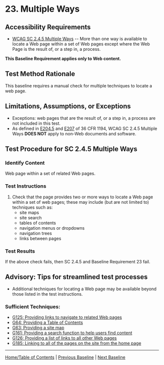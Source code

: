# 23. Multiple Ways
## Accessibility Requirements
* [WCAG SC 2.4.5 Multiple Ways](http://www.w3.org/TR/UNDERSTANDING-WCAG20/navigation-mechanisms-mult-loc.html) -- More than one way is available to locate a Web page within a set of Web pages except where the Web Page is the result of, or a step in, a process.

**This Baseline Requirement applies only to Web content.**

## Test Method Rationale
This baseline requires a manual check for multiple techniques to locate a web page.

## Limitations, Assumptions, or Exceptions
* Exceptions: web pages that are the result of, or a step in, a process are not included in this test.
* As defined in [E204.5](https://www.access-board.gov/guidelines-and-standards/communications-and-it/about-the-ict-refresh/final-rule/text-of-the-standards-and-guidelines#E205-content) and [E207](https://www.access-board.gov/guidelines-and-standards/communications-and-it/about-the-ict-refresh/final-rule/text-of-the-standards-and-guidelines#E207-software) of 36 CFR 1194, WCAG SC 2.4.5 Multiple Ways **DOES NOT** apply to non-Web documents and software.

## Test Procedure for SC 2.4.5 Multiple Ways
### Identify Content
Web page within a set of related Web pages.

### Test Instructions
1. Check that the page provides two or more ways to locate a Web page within a set of web pages; these may include (but are not limited to) techniques such as:
    * site maps
    * site search
    * tables of contents
    * navigation menus or dropdowns
    * navigation trees
    * links between pages

### Test Results
If the above check fails, then SC 2.4.5 and Baseline Requirement 23 fail.

## Advisory: Tips for streamlined test processes
* Additional techniques for locating a Web page may be available beyond those listed in the test instructions.

### Sufficient Techniques:
* [G125: Providing links to navigate to related Web pages](https://www.w3.org/TR/WCAG20-TECHS/G125.html)
* [G64: Providing a Table of Contents](https://www.w3.org/TR/WCAG20-TECHS/G64.html)
* [G63: Providing a site map](https://www.w3.org/TR/WCAG20-TECHS/G63.html)
* [G161: Providing a search function to help users find content](https://www.w3.org/TR/WCAG20-TECHS/G161.html)
* [G126: Providing a list of links to all other Web pages](https://www.w3.org/TR/WCAG20-TECHS/G126.html)
* [G185: Linking to all of the pages on the site from the home page](https://www.w3.org/TR/WCAG20-TECHS/G185.html)

----------------------------------------
[Home/Table of Contents](index.md) | [Previous Baseline](22Resize.md) | [Next Baseline](24Parsing.md)
